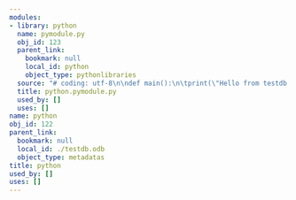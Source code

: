 ```yaml
---
modules:
- library: python
  name: pymodule.py
  obj_id: 123
  parent_link:
    bookmark: null
    local_id: python
    object_type: pythonlibraries
  source: "# coding: utf-8\n\ndef main():\n\tprint(\"Hello from testdb.odb\")\n\n\n"
  title: python.pymodule.py
  used_by: []
  uses: []
name: python
obj_id: 122
parent_link:
  bookmark: null
  local_id: ./testdb.odb
  object_type: metadatas
title: python
used_by: []
uses: []
---
```

